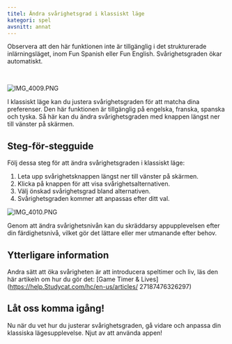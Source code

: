 ```yaml
---
titel: Ändra svårighetsgrad i klassiskt läge
kategori: spel
avsnitt: annat
---
```

Observera att den här funktionen inte är tillgänglig i det strukturerade inlärningsläget, inom Fun Spanish eller Fun English. Svårighetsgraden ökar automatiskt.


 


![IMG_4009.PNG](https://help.Studycat.com/hc/article_attachments/35685764333977)


I klassiskt läge kan du justera svårighetsgraden för att matcha dina preferenser. Den här funktionen är tillgänglig på engelska, franska, spanska och tyska. Så här kan du ändra svårighetsgraden med knappen längst ner till vänster på skärmen.


## Steg\-för\-stegguide


Följ dessa steg för att ändra svårighetsgraden i klassiskt läge:


1. Leta upp svårighetsknappen längst ner till vänster på skärmen.
2. Klicka på knappen för att visa svårighetsalternativen.
3. Välj önskad svårighetsgrad bland alternativen.
4. Svårighetsgraden kommer att anpassas efter ditt val.


![IMG_4010.PNG](https://help.Studycat.com/hc/article_attachments/35685764338201)


Genom att ändra svårighetsnivån kan du skräddarsy appupplevelsen efter din färdighetsnivå, vilket gör det lättare eller mer utmanande efter behov.


## Ytterligare information


Andra sätt att öka svårigheten är att introducera speltimer och liv, läs den här artikeln om hur du gör det: [Game Timer \& Lives](https://help.Studycat.com/hc/en-us/articles/ 27187476326297)


## Låt oss komma igång!


Nu när du vet hur du justerar svårighetsgraden, gå vidare och anpassa din klassiska lägesupplevelse. Njut av att använda appen!